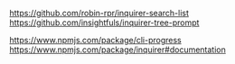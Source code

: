 https://github.com/robin-rpr/inquirer-search-list
https://github.com/insightfuls/inquirer-tree-prompt

https://www.npmjs.com/package/cli-progress
https://www.npmjs.com/package/inquirer#documentation